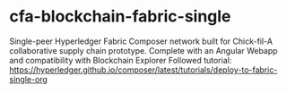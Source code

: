 # cfa-blockchain-fabric-single
Single-peer Hyperledger Fabric Composer network built for Chick-fil-A collaborative supply chain prototype. Complete with an Angular Webapp and compatibility with Blockchain Explorer
Followed tutorial: https://hyperledger.github.io/composer/latest/tutorials/deploy-to-fabric-single-org

